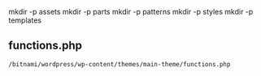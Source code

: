 mkdir -p assets
mkdir -p parts
mkdir -p patterns
mkdir -p styles
mkdir -p templates


## functions.php
`/bitnami/wordpress/wp-content/themes/main-theme/functions.php`
```php

```
